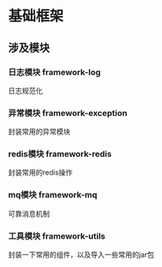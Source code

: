 # 基础框架
## 涉及模块
### 日志模块 framework-log
日志规范化
### 异常模块 framework-exception
封装常用的异常模块
### redis模块 framework-redis
封装常用的redis操作
### mq模块 framework-mq
可靠消息机制
### 工具模块 framework-utils
封装一下常用的组件，以及导入一些常用的jar包